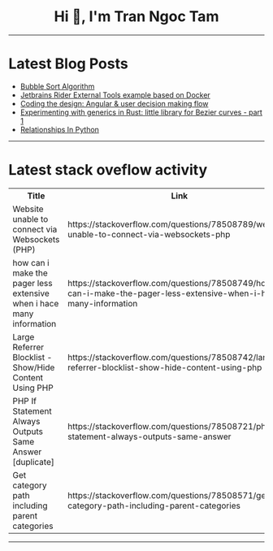 <h1 align="center">Hi 👋, I'm Tran Ngoc Tam</h1>

---

# Latest Blog Posts 
<!-- BLOG-POST-LIST:START -->
- [Bubble Sort Algorithm](https://dev.to/max_githinji/bubble-sort-algorithm-4j82)
- [Jetbrains Rider External Tools example based on Docker](https://dev.to/heku4/jetbrains-rider-external-tools-example-based-on-docker-19om)
- [Coding the design: Angular &amp; user decision making flow](https://dev.to/jodamco/coding-the-design-angular-user-decision-making-flow-2l1p)
- [Experimenting with generics in Rust: little library for Bezier curves - part 1](https://dev.to/iprosk/experimenting-with-generics-in-rust-little-library-for-bezier-curves-part-1-4093)
- [Relationships In Python](https://dev.to/pedroa54/relationships-in-python-g4a)
<!-- BLOG-POST-LIST:END -->

---

# Latest stack oveflow activity
<table>
  <tr><th>Title</th><th>Link</th></tr>
  <!-- STACKOVERFLOW:START --><tr><td>Website unable to connect via Websockets &lpar;PHP&rpar;</td><td>https://stackoverflow.com/questions/78508789/website-unable-to-connect-via-websockets-php</td></tr><tr><td>how can i make the pager less extensive when i hace many information</td><td>https://stackoverflow.com/questions/78508749/how-can-i-make-the-pager-less-extensive-when-i-hace-many-information</td></tr><tr><td>Large Referrer Blocklist - Show/Hide Content Using PHP</td><td>https://stackoverflow.com/questions/78508742/large-referrer-blocklist-show-hide-content-using-php</td></tr><tr><td>PHP If Statement Always Outputs Same Answer [duplicate]</td><td>https://stackoverflow.com/questions/78508721/php-if-statement-always-outputs-same-answer</td></tr><tr><td>Get category path including parent categories</td><td>https://stackoverflow.com/questions/78508571/get-category-path-including-parent-categories</td></tr><!-- STACKOVERFLOW:END -->
</table>

---


